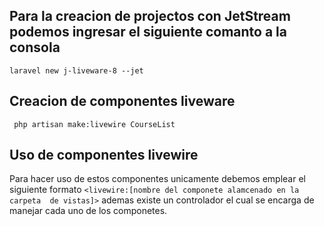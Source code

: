 ## Para la creacion de projectos con JetStream podemos ingresar el siguiente comanto a la consola 
`laravel new j-liveware-8 --jet`
## Creacion de componentes liveware
` php artisan make:livewire CourseList`
## Uso de componentes livewire
 Para hacer uso de estos componentes unicamente debemos emplear el siguiente formato
`<livewire:[nombre del componete alamcenado en la carpeta  de vistas]>`
 ademas existe un controlador el cual se encarga de manejar cada uno de los componetes.